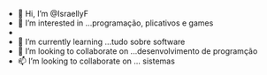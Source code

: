 - 👋 Hi, I’m @IsraellyF
- 👀 I’m interested in ...programação, plicativos e games 
-
- 🌱 I’m currently learning ...tudo sobre software
- 💞️ I’m looking to collaborate on ...desenvolvimento de programção
- 📫 I’m looking to collaborate on  ... sistemas

<!---
IsraellyF/IsraellyF is a ✨ special ✨ repository because its `README.md` (this file) appears on your GitHub profile.
You can click the Preview link to take a look at your changes.
--->
